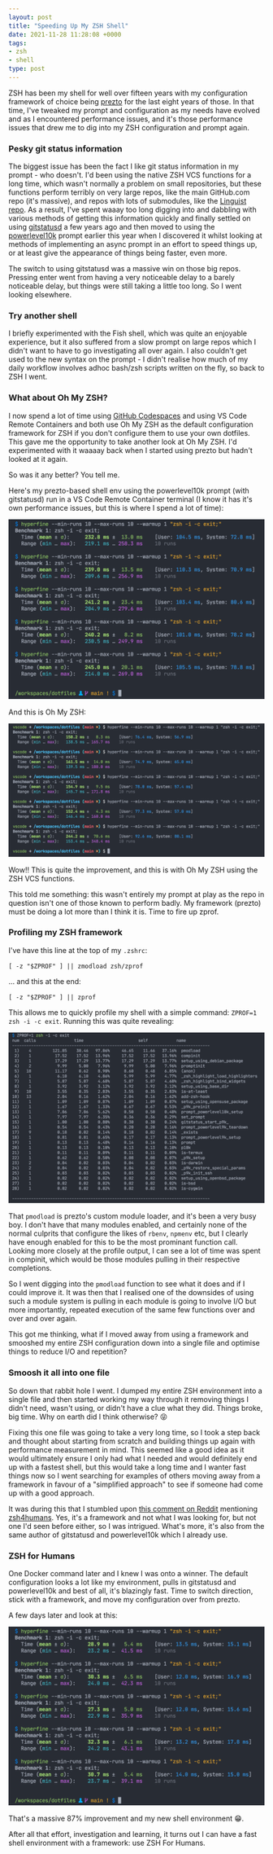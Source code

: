 ```yaml
---
layout: post
title: "Speeding Up My ZSH Shell"
date: 2021-11-28 11:28:08 +0000
tags:
- zsh
- shell
type: post
---
```


ZSH has been my shell for well over fifteen years with my configuration framework of choice being [prezto](https://github.com/sorin-ionescu/prezto) for the last eight years of those. In that time, I've tweaked my prompt and configuration as my needs have evolved and as I encountered performance issues, and it's those performance issues that drew me to dig into my ZSH configuration and prompt again.

### Pesky git status information

The biggest issue has been the fact I like git status information in my prompt - who doesn't. I'd been using the native ZSH VCS functions for a long time, which wasn't normally a problem on small repositories, but these functions perform terribly on very large repos, like the main GitHub.com repo (it's massive), and repos with lots of submodules, like the [Linguist repo](https://github.com/github/linguist). As a result, I've spent waaay too long digging into and dabbling with various methods of getting this information quickly and finally settled on using [gitstatusd](https://github.com/romkatv/gitstatus) a few years ago and then moved to using the [powerlevel10k](https://github.com/romkatv/powerlevel10k) prompt earlier this year when I discovered it whilst looking at methods of implementing an async prompt in an effort to speed things up, or at least give the appearance of things being faster, even more.

The switch to using gitstatusd was a massive win on those big repos. Pressing enter went from having a very noticeable delay to a barely noticeable delay, but things were still taking a little too long. So I went looking elsewhere.

### Try another shell

I briefly experimented with the Fish shell, which was quite an enjoyable experience, but it also suffered from a slow prompt on large repos which I didn't want to have to go investigating all over again. I also couldn't get used to the new syntax on the prompt - I didn't realise how much of my daily workflow involves adhoc bash/zsh scripts written on the fly, so back to ZSH I went.

### What about Oh My ZSH?

I now spend a lot of time using [GitHub Codespaces](https://github.com/features/codespaces) and using VS Code Remote Containers and both use Oh My ZSH as the default configuration framework for ZSH if you don't configure them to use your own dotfiles. This gave me the opportunity to take another look at Oh My ZSH. I'd experimented with it waaaay back when I started using prezto but hadn't looked at it again.

So was it any better? You tell me. 

Here's my prezto-based shell env using the powerlevel10k prompt (with gitstatusd) run in a VS Code Remote Container terminal (I know it has it's own performance issues, but this is where I spend a lot of time):

![Timing my prezto-based prompt](/img/dotfiles-prezto.png)

And this is Oh My ZSH:

![Timing my OMZ-based prompt](/img/dotfiles-oh-my-zsh.png)


Wow!! This is quite the improvement, and this is with Oh My ZSH using the ZSH VCS functions.

This told me something: this wasn't entirely my prompt at play as the repo in question isn't one of those known to perform badly. My framework (prezto) must be doing a lot more than I think it is. Time to fire up zprof.

### Profiling my ZSH framework

I've have this line at the top of my `.zshrc`:

```shell
[ -z "$ZPROF" ] || zmodload zsh/zprof
```

... and this at the end:

```shell
[ -z "$ZPROF" ] || zprof
```

This allows me to quickly profile my shell with a simple command: `ZPROF=1 zsh -i -c exit`. Running this was quite revealing:

![zprof of my prezto-based prompt](/img/prezto-zprof.png)

That `pmodload` is prezto's custom module loader, and it's been a very busy boy. I don't have that many modules enabled, and certainly none of the normal culprits that configure the likes of `rbenv`, `npmenv` etc, but I clearly have enough enabled for this to be the most prominant function call. Looking more closely at the profile output, I can see a lot of time was spent in compinit, which would be those modules pulling in their respective completions.

So I went digging into the `pmodload` function to see what it does and if I could improve it. It was then that I realised one of the downsides of using such a module system is pulling in each module is going to involve I/O but more importantly, repeated execution of the same few functions over and over and over again.

This got me thinking, what if I moved away from using a framework and smooshed my entire ZSH configuration down into a single file and optimise things to reduce I/O and repetition?

### Smoosh it all into one file

So down that rabbit hole I went. I dumped my entire ZSH environment into a single file and then started working my way through it removing things I didn't need, wasn't using, or didn't have a clue what they did. Things broke, big time. Why on earth did I think otherwise? 😝

Fixing this one file was going to take a very long time, so I took a step back and thought about starting from scratch and building things up again with performance measurement in mind. This seemed like a good idea as it would ultimately ensure I only had what I needed and would definitely end up with a fastest shell, but this would take a long time and I wanter fast things now so I went searching for examples of others moving away from a framework in favour of a "simplified approach" to see if someone had come up with a good approach. 

It was during this that I stumbled upon [this comment on Reddit](https://www.reddit.com/r/zsh/comments/ipw8ap/do_you_guys_still_use_frameworks_and_plugins/g4mhc59/) mentioning [zsh4humans](https://github.com/romkatv/zsh4humans/). Yes, it's a framework and not what I was looking for, but not one I'd seen before either, so I was intrigued. What's more, it's also from the same author of gitstatusd and powerlevel10k which I already use.

### ZSH for Humans

One Docker command later and I knew I was onto a winner. The default configuration looks a lot like my environment, pulls in gitstatusd and powerlevel10k and best of all, it's blazingly fast. Time to switch direction, stick with a framework, and move my configuration over from prezto.

A few days later and look at this:

![Timing my zsh4humans-based prompt](/img/dotfiles-zsh4humans.png)

That's a massive 87% improvement and my new shell environment 😁.

After all that effort, investigation and learning, it turns out I can have a fast shell environment with a framework: use ZSH For Humans.
